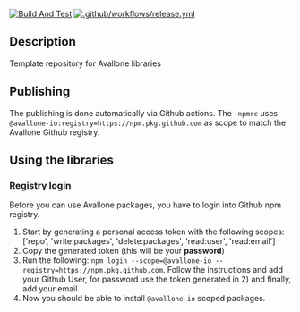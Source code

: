 [![Build And Test](https://github.com/Avallone-io/template-lib/actions/workflows/build-and-test.yml/badge.svg?branch=master)](https://github.com/Avallone-io/template-lib/actions/workflows/build-and-test.yml)
[![.github/workflows/release.yml](https://github.com/Avallone-io/template-lib/actions/workflows/release.yml/badge.svg?branch=master)](https://github.com/Avallone-io/template-lib/actions/workflows/release.yml)

## Description
Template repository for Avallone libraries

## Publishing
The publishing is done automatically via Github actions.
The `.npmrc` uses `@avallone-io:registry=https://npm.pkg.github.com` as scope to match the Avallone Github registry.

## Using the libraries

### Registry login
Before you can use Avallone packages, you have to login into Github npm registry.
1. Start by generating a personal access token with the following scopes: ['repo', 'write:packages', 'delete:packages', 'read:user', 'read:email']
2. Copy the generated token (this will be your **password**)
3. Run the following: `npm login --scope=@avallone-io --registry=https://npm.pkg.github.com`. Follow the instructions and add your Github User, for password use the token generated in 2) and finally, add your email
4. Now you should be able to install `@avallone-io` scoped packages.

